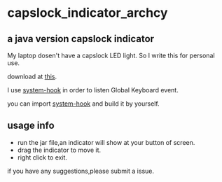 # capslock_indicator_archcy
## a java version capslock indicator
My laptop dosen't have a capslock LED light.
So I write this for personal use.

download at [this](https://github.com/Archcy/capslock_indicator_archcy/releases).

I use [system-hook](https://github.com/kristian/system-hook) in order to listen Global Keyboard event.

you can import [system-hook](https://github.com/kristian/system-hook) and build it by yourself.

## usage info
* run the jar file,an indicator will show at your button of screen.
* drag the indicator to move it.
* right click to exit.

if you have any suggestions,please submit a issue.


